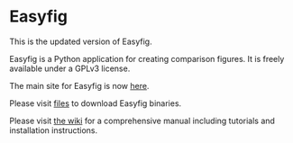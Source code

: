 Easyfig
=======

This is the updated version of Easyfig.

Easyfig is a Python application for creating comparison figures. It is freely available under a GPLv3 license.

The main site for Easyfig is now [here](http://mjsull.github.io/Easyfig).

Please visit [files](http://mjsull.github.io/Easyfig/files.html) to download Easyfig binaries.

Please visit [the wiki](https://github.com/mjsull/Easyfig/wiki/) for a comprehensive manual including tutorials and installation instructions.